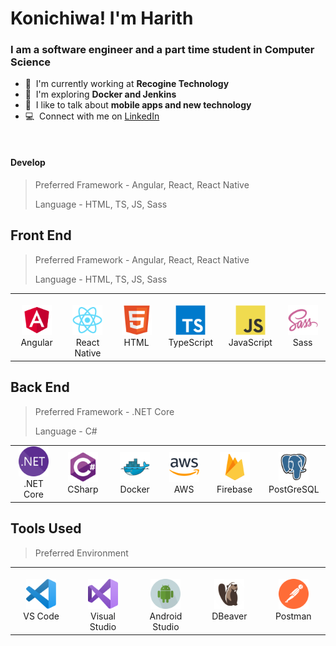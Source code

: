 <h1 align="left" id="macropower-title">Konichiwa! I'm Harith</h1>
<h3 align="left">I am a software engineer and a part time student in Computer Science</h3>

- 🏢 &nbsp;I'm currently working at **Recogine Technology**
- 🌱 &nbsp;I'm exploring **Docker and Jenkins**
- 💬 &nbsp;I like to talk about **mobile apps and new technology**
- 💻 &nbsp;Connect with me on [LinkedIn](https://www.linkedin.com/in/hrithiqball/)

<br>

#### Develop

> Preferred Framework - Angular, React, React Native
>
> Language - HTML, TS, JS, Sass

<h2 align="left" id="macropower-tech">Front End</h2>

> Preferred Framework - Angular, React, React Native
>
> Language - HTML, TS, JS, Sass

<table>
    <tr>
        <td align="center" width="96">
            <a href="#macropower-tech">
                <img
                    src="./img/angular.svg"
                    width="48"
                    height="48"
                    alt="Angular"
                />
            </a>
            <br />
            Angular
        </td>
 	<td align="center" width="96">
            <br />
            <a href="#macropower-tech">
                <img
                    src="./img/react-original.svg"
                    width="48"
                    height="48"
                    alt="React Native"
                />
            </a>
            <br>React</br> Native
        </td>
        <td align="center" width="96">
            <a href="#macropower-tech">
                <img
                    src="./img/html5.svg"
                    width="48"
                    height="48"
                    alt="HTML"
                />
            </a>
            <br />
            HTML
        </td>
        <td align="center" width="96">
            <a href="#macropower-tech">
                <img
                    src="./img/typescript-original.svg"
                    width="48"
                    height="48"
                    alt="TypeScript"
                />
            </a>
            <br />
            TypeScript
        </td>
        <td align="center" width="96">
            <a href="#macropower-tech">
                <img
                    src="./img/javascript-original.svg"
                    width="48"
                    height="48"
                    alt="JavaScript"
                />
            </a>
            <br />
            JavaScript
        </td>
        <td align="center" width="96">
            <a href="#macropower-tech">
                <img
                    src="./img/sass-original.svg"
                    width="48"
                    height="48"
                    alt="Sass"
                />
            </a>
            <br />
            Sass
        </td>
    </tr>
</table>

<h2 align="left" id="macropower-tech">Back End</h2>

> Preferred Framework - .NET Core
>
> Language - C#

<table>
  <tr>
    <td align="center" width="96">
      <a href="#macropower-tech">
        <img src="./img/dotnet.svg" width="48" height="48" alt="DotNET" />
      </a>
      <br>.NET Core
    </td>
    <td align="center" width="96">
      <a href="#macropower-tech">
        <img src="./img/csharp-original.svg" width="48" height="48" alt="CSharp" />
      </a>
      <br>CSharp
    </td>
    <td align="center" width="96">
      <a href="#macropower-tech">
        <img src="./img/docker-original.svg" width="48" height="48" alt="Docker" />
      </a>
      <br>Docker
    </td>
    <td align="center" width="96">
      <a href="#macropower-tech">
        <img src="./img/aws.svg" width="48" height="48" alt="AWS" />
      </a>
      <br>AWS
    </td>
    <td align="center" width="96">
      <a href="#macropower-tech">
        <img src="./img/firebase.svg" width="48" height="48" alt="Firebase" />
      </a>
      <br>Firebase
    </td>
    <td align="center" width="96">
      <a href="#macropower-tech">
        <img src="./img/postgres.svg" width="48" height="48" alt="PostGreSQL" />
      </a>
      <br>PostGreSQL
    </td>
  </tr>
</table>

<h2 align="left" id="macropower-tech">Tools Used</h2>

> Preferred Environment

<table>
    <tr>
        <td align="center" width="96">
            <a href="#macropower-tech">
                <img
                    src="./img/vscode.svg"
                    width="48"
                    height="48"
                    alt="Visual Studio Code"
                />
            </a>
            <br />
            VS Code
        </td>
        <td align="center" width="96">
            <br />
            <a href="#macropower-tech">
                <img
                    src="./img/vstudio.svg"
                    width="48"
                    height="48"
                    alt="Visual Studio"
                />
            </a>
            <br />
            Visual
            <br />
            Studio
        </td>
        <td align="center" width="96">
            <br />
            <a href="#macropower-tech">
                <img
                    src="./img/android.svg"
                    width="48"
                    height="48"
                    alt="Android Studio"
                />
            </a>
            <br />
            Android
            <br />
            Studio
        </td>
        <td align="center" width="96">
            <a href="#macropower-tech">
                <img
                    src="./img/dbeaver2.svg"
                    width="48"
                    height="48"
                    alt="DBeaver"
                />
            </a>
            <br />
            DBeaver
        </td>
        <td align="center" width="96">
            <a href="#macropower-tech">
                <img
                    src="./img/postman.svg"
                    width="48"
                    height="48"
                    alt="Insomnia"
                />
            </a>
            <br />
            Postman
        </td>
    </tr>
</table>
